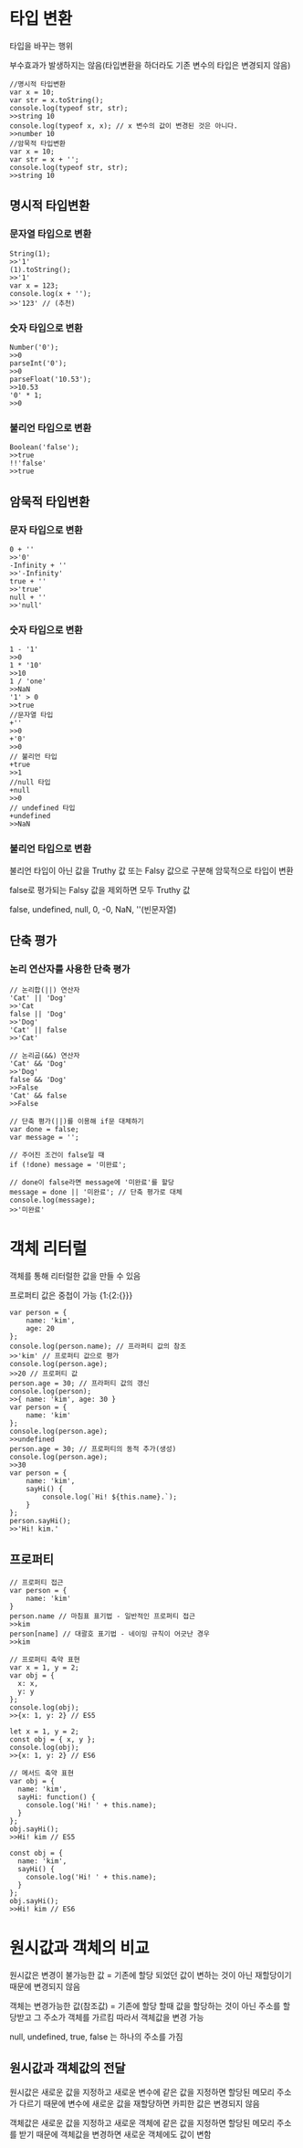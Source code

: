 # 타입 변환

타입을 바꾸는 행위

부수효과가 발생하지는 않음(타입변환을 하더라도 기존 변수의 타입은 변경되지 않음)

```
//명시적 타입변환
var x = 10;
var str = x.toString();
console.log(typeof str, str);
>>string 10
console.log(typeof x, x); // x 변수의 값이 변경된 것은 아니다.
>>number 10
//암묵적 타입변환
var x = 10;
var str = x + '';
console.log(typeof str, str);
>>string 10
```

## 명시적 타입변환

### 문자열 타입으로 변환

```
String(1);
>>'1'
(1).toString();
>>'1'
var x = 123;
console.log(x + '');
>>'123' // (추천)
```

### 숫자 타입으로 변환

```
Number('0');
>>0
parseInt('0');
>>0
parseFloat('10.53');
>>10.53
'0' * 1;
>>0
```

### 불리언 타입으로 변환

```
Boolean('false');
>>true
!!'false'
>>true
```

## 암묵적 타입변환

### 문자 타입으로 변환

```
0 + ''
>>'0'
-Infinity + ''
>>'-Infinity'
true + ''
>>'true'
null + ''
>>'null'
```

### 숫자 타입으로 변환

```
1 - '1'
>>0
1 * '10'
>>10
1 / 'one'
>>NaN
'1' > 0
>>true
//문자열 타입
+''
>>0
+'0'
>>0
// 불리언 타입
+true
>>1
//null 타입
+null
>>0
// undefined 타입
+undefined
>>NaN
```

### 불리언 타입으로 변환

불리언 타입이 아닌 값을 Truthy 값 또는 Falsy 값으로 구분해 암묵적으로 타입이 변환

false로 평가되는 Falsy 값을 제외하면 모두 Truthy 값

false, undefined, null, 0, -0, NaN, ''(빈문자열)

## 단축 평가

### 논리 연산자를 사용한 단축 평가

```
// 논리합(||) 연산자
'Cat' || 'Dog'
>>'Cat
false || 'Dog'
>>'Dog'
'Cat' || false
>>'Cat'

// 논리곱(&&) 연산자
'Cat' && 'Dog'
>>'Dog'
false && 'Dog'
>>False
'Cat' && false
>>False

// 단축 평가(||)를 이용해 if문 대체하기
var done = false;
var message = '';

// 주어진 조건이 false일 때
if (!done) message = '미완료';

// done이 false라면 message에 '미완료'를 할당
message = done || '미완료'; // 단축 평가로 대체
console.log(message);
>>'미완료'
```

# 객체 리터럴

객체를 통해 리터럴한 값을 만들 수 있음

프로퍼티 값은 중첩이 가능 {1:{2:{}}}

```
var person = {
    name: 'kim',
    age: 20
};
console.log(person.name); // 프라퍼티 값의 참조
>>'kim' // 프로퍼티 값으로 평가
console.log(person.age);
>>20 // 프로퍼티 값
person.age = 30; // 프라퍼티 값의 갱신
console.log(person);
>>{ name: 'kim', age: 30 }
var person = {
    name: 'kim'
};
console.log(person.age);
>>undefined
person.age = 30; // 프로퍼티의 동적 추가(생성)
console.log(person.age);
>>30
var person = {
    name: 'kim',
    sayHi() {
        console.log(`Hi! ${this.name}.`);
    }
};
person.sayHi();
>>'Hi! kim.'
```

## 프로퍼티

```
// 프로퍼티 접근
var person = {  
    name: 'kim'
}
person.name // 마침표 표기법 - 일반적인 프로퍼티 접근
>>kim
person[name] // 대괄호 표기법 - 네이밍 규칙이 어긋난 경우
>>kim

// 프로퍼티 축약 표현
var x = 1, y = 2;
var obj = {
  x: x,
  y: y
};
console.log(obj);
>>{x: 1, y: 2} // ES5

let x = 1, y = 2;
const obj = { x, y };
console.log(obj);
>>{x: 1, y: 2} // ES6

// 메서드 축약 표현
var obj = {
  name: 'kim',
  sayHi: function() {
    console.log('Hi! ' + this.name);
  }
};
obj.sayHi();
>>Hi! kim // ES5

const obj = {
  name: 'kim',
  sayHi() {
    console.log('Hi! ' + this.name);
  }
};
obj.sayHi();
>>Hi! kim // ES6
```

# 원시값과 객체의 비교

원시값은 변경이 불가능한 값 = 기존에 할당 되었던 값이 변하는 것이 아닌 재할당이기 때문에 변경되지 않음

객체는 변경가능한 값(참조값) = 기존에 할당 할때 값을 할당하는 것이 아닌 주소를 할당받고 그 주소가 객체를 가르킴 따라서 객체값을 변경 가능

null, undefined, true, false 는 하나의 주소를 가짐

## 원시값과 객체값의 전달

원시값은 새로운 값을 지정하고 새로운 변수에 같은 값을 지정하면 할당된 메모리 주소가 다르기 때문에 변수에 새로운 값을 재할당하면 카피한 값은 변경되지 않음

객체값은 새로운 값을 지정하고 새로운 객체에 같은 값을 지정하면 할당된 메모리 주소를 받기 때문에 객체값을 변경하면 새로운 객체에도 값이 변함

